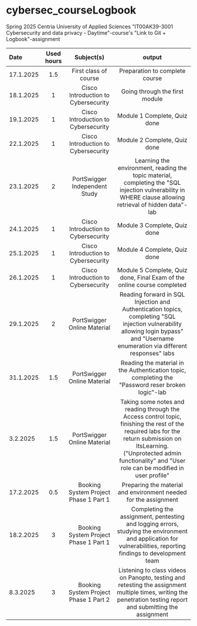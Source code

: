 # cybersec_courseLogbook
Spring 2025 Centria University of Applied Sciences "IT00AK39-3001 Cybersecurity and data privacy - Daytime"-course's "Link to Git + Logbook"-assignment

| Date  | Used hours | Subject(s) |  output |
| :---         |     :---:      |     :---:      |     :---:      |
| 17.1.2025 | 1.5 | First class of course  | Preparation to complete course |
| 18.1.2025 | 1 | Cisco Introduction to Cybersecurity  | Going through the first module |
| 19.1.2025 | 1 | Cisco Introduction to Cybersecurity  | Module 1 Complete, Quiz done|
| 22.1.2025 | 1 | Cisco Introduction to Cybersecurity  | Module 2 Complete, Quiz done|
| 23.1.2025 | 2 | PortSwigger Independent Study  | Learning the environment, reading the topic material, completing the "SQL injection vulnerability in WHERE clause allowing retrieval of hidden data"-lab |
| 24.1.2025 | 1 | Cisco Introduction to Cybersecurity  | Module 3 Complete, Quiz done|
| 25.1.2025 | 1 | Cisco Introduction to Cybersecurity  | Module 4 Complete, Quiz done|
| 26.1.2025 | 1 | Cisco Introduction to Cybersecurity  | Module 5 Complete, Quiz done, Final Exam of the online course completed|
| 29.1.2025 | 2 | PortSwigger Online Material  | Reading forward in SQL Injection and Authentication topics, completing "SQL injection vulnerability allowing login bypass" and "Username enumeration via different responses" labs|
| 31.1.2025 | 1.5 | PortSwigger Online Material  | Reading the material in the Authentication topic, completing the "Password reser broken logic"-lab |
| 3.2.2025 | 1.5 | PortSwigger Online Material  | Taking some notes and reading through the Access control topic, finishing the rest of the required labs for the return submission on ItsLearning. ("Unprotected admin functionality" and "User role can be modified in user profile" |
| 17.2.2025 | 0.5 | Booking System Project Phase 1 Part 1  | Preparing the material and environment needed for the assignment |
| 18.2.2025 | 3 | Booking System Project Phase 1 Part 1 | Completing the assignment, pentesting and logging errors, studying the environment and application for vulnerabilities, reporting findings to development team |
| 8.3.2025 | 3 | Booking System Project Phase 1 Part 2 | Listening to class videos on Panopto, testing and retesting the assignment multiple times, writing the penetration testing report and submitting the assignment |

